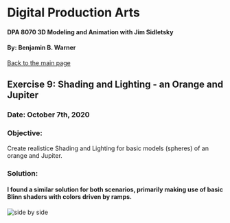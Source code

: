 # Digital Production Arts
#### DPA 8070 3D Modeling and Animation with Jim Sidletsky
#### By: Benjamin B. Warner

[Back to the main page](https://benwarnerdigitalarts.github.io/3Dworks/)

## Exercise 9: Shading and Lighting - an Orange and Jupiter
### Date: October 7th, 2020

### Objective:
Create realistice Shading and Lighting for basic models (spheres) of an orange and Jupiter.

### Solution:
#### I found a similar solution for both scenarios, primarily making use of basic Blinn shaders with colors driven by ramps.

![side by side](https://benwarnerdigitalarts.github.io/3Dworks/dpa8070/realToDigital/images/orangeAndJupiter-noDome.JPG)


